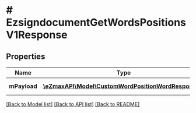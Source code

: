 # # EzsigndocumentGetWordsPositionsV1Response

## Properties

Name | Type | Description | Notes
------------ | ------------- | ------------- | -------------
**mPayload** | [**\eZmaxAPI\Model\CustomWordPositionWordResponse[]**](CustomWordPositionWordResponse.md) | Payload for POST /1/object/ezsigndocument/{pkiEzsigndocumentID}/getWordsPositions |

[[Back to Model list]](../../README.md#models) [[Back to API list]](../../README.md#endpoints) [[Back to README]](../../README.md)
